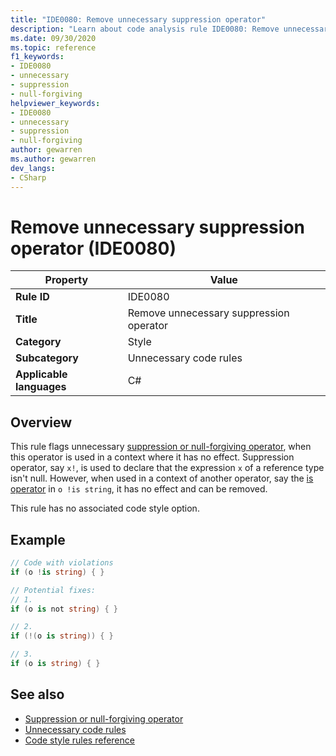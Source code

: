 ```yaml
---
title: "IDE0080: Remove unnecessary suppression operator"
description: "Learn about code analysis rule IDE0080: Remove unnecessary suppression operator"
ms.date: 09/30/2020
ms.topic: reference
f1_keywords:
- IDE0080
- unnecessary
- suppression
- null-forgiving
helpviewer_keywords:
- IDE0080
- unnecessary
- suppression
- null-forgiving
author: gewarren
ms.author: gewarren
dev_langs:
- CSharp
---
```

# Remove unnecessary suppression operator (IDE0080)

|Property|Value|
|-|-|
| **Rule ID** | IDE0080 |
| **Title** | Remove unnecessary suppression operator |
| **Category** | Style |
| **Subcategory** | Unnecessary code rules |
| **Applicable languages** | C# |

## Overview

This rule flags unnecessary [suppression or null-forgiving operator](../../../csharp/language-reference/operators/null-forgiving.md), when this operator is used in a context where it has no effect. Suppression operator, say `x!`, is used to declare that the expression `x` of a reference type isn't null. However, when used in a context of another operator, say the [is operator](../../../csharp/language-reference/keywords/is.md) in `o !is string`, it has no effect and can be removed.

This rule has no associated code style option.

## Example

```csharp
// Code with violations
if (o !is string) { }

// Potential fixes:
// 1.
if (o is not string) { }

// 2.
if (!(o is string)) { }

// 3.
if (o is string) { }
```

## See also

- [Suppression or null-forgiving operator](../../../csharp/language-reference/operators/null-forgiving.md)
- [Unnecessary code rules](unnecessary-code-rules.md)
- [Code style rules reference](index.md)
